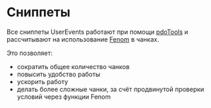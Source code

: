 # Сниппеты

Все сниппеты UserEvents работают при помощи [pdoTools][0101] и рассчитывают на использование [Fenom][010103] в чанках.

Это позволяет:

- сократить общее количество чанков
- повысить удобство работы
- ускорить работу
- делать более сложные чанки, за счёт продвинутой проверки условий через функции Fenom

[0101]: /ru/01_Компоненты/01_pdoTools
[010103]: /ru/01_Компоненты/01_pdoTools/03_Парсер.md
